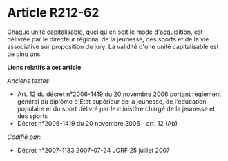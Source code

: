 # Article R212-62

Chaque unité capitalisable, quel qu'en soit le mode d'acquisition, est délivrée par le directeur régional de la jeunesse, des
sports et de la vie associative sur proposition du jury. La validité d'une unité capitalisable est de cinq ans.

**Liens relatifs à cet article**

_Anciens textes_:

  - Art. 12 du décret n°2006-1419 du 20 novembre 2006 portant règlement général du diplôme d'Etat supérieur de la jeunesse, de l'éducation populaire et du sport délivré par le ministère chargé de la jeunesse et des sports
  - Décret n°2006-1419 du 20 novembre 2006 - art. 12 (Ab)

_Codifié par_:

  - Décret n°2007-1133 2007-07-24 JORF 25 juillet 2007
